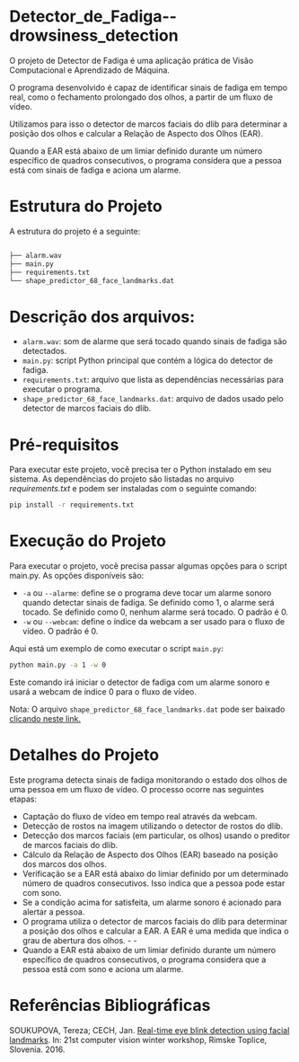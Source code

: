# Detector_de_Fadiga--drowsiness_detection


O projeto de Detector de Fadiga é uma aplicação prática de Visão Computacional e Aprendizado de Máquina. 

O programa desenvolvido é capaz de identificar sinais de fadiga em tempo real, como o fechamento prolongado dos olhos, a partir de um fluxo de vídeo. 

Utilizamos para isso o detector de marcos faciais do dlib para determinar a posição dos olhos e calcular a Relação de Aspecto dos Olhos (EAR). 

Quando a EAR está abaixo de um limiar definido durante um número específico de quadros consecutivos, o programa considera que a pessoa está com sinais de fadiga e aciona um alarme.


# Estrutura do Projeto
A estrutura do projeto é a seguinte:
```bash

├── alarm.wav
├── main.py
├── requirements.txt
└── shape_predictor_68_face_landmarks.dat
```

# Descrição dos arquivos:


* `alarm.wav`: som de alarme que será tocado quando sinais de fadiga são detectados.
* `main.py`: script Python principal que contém a lógica do detector de fadiga.
* `requirements.txt`: arquivo que lista as dependências necessárias para executar o programa.
* `shape_predictor_68_face_landmarks.dat`: arquivo de dados usado pelo detector de marcos faciais do dlib.

# Pré-requisitos
Para executar este projeto, você precisa ter o Python instalado em seu sistema. As dependências do projeto são listadas no arquivo *requirements.txt* e podem ser instaladas com o seguinte comando:

```bash
pip install -r requirements.txt
```

# Execução do Projeto
Para executar o projeto, você precisa passar algumas opções para o script main.py. As opções disponíveis são:

* `-a` ou `--alarme`: define se o programa deve tocar um alarme sonoro quando detectar sinais de fadiga. Se definido como 1, o alarme será tocado. Se definido como 0, nenhum alarme será tocado. O padrão é 0.
* `-w` ou `--webcam`: define o índice da webcam a ser usado para o fluxo de vídeo. O padrão é 0.

Aqui está um exemplo de como executar o script `main.py`:

```bash
python main.py -a 1 -w 0
```

Este comando irá iniciar o detector de fadiga com um alarme sonoro e usará a webcam de índice 0 para o fluxo de vídeo.

Nota: O arquivo `shape_predictor_68_face_landmarks.dat` pode ser baixado [clicando neste link.](https://github.com/italojs/facial-landmarks-recognition/raw/master/shape_predictor_68_face_landmarks.dat)

# Detalhes do Projeto

Este programa detecta sinais de fadiga monitorando o estado dos olhos de uma pessoa em um fluxo de vídeo. O processo ocorre nas seguintes etapas:

- Captação do fluxo de vídeo em tempo real através da webcam.
- Detecção de rostos na imagem utilizando o detector de rostos do dlib.
- Detecção dos marcos faciais (em particular, os olhos) usando o preditor de marcos faciais do dlib.
- Cálculo da Relação de Aspecto dos Olhos (EAR) baseado na posição dos marcos dos olhos.
- Verificação se a EAR está abaixo do limiar definido por um determinado número de quadros consecutivos. Isso indica que a pessoa pode estar com sono.
- Se a condição acima for satisfeita, um alarme sonoro é acionado para alertar a pessoa.
- O programa utiliza o detector de marcos faciais do dlib para determinar a posição dos olhos e calcular a EAR. A EAR é uma medida que indica o grau de abertura dos olhos. - - 
- Quando a EAR está abaixo de um limiar definido durante um número específico de quadros consecutivos, o programa considera que a pessoa está com sono e aciona um alarme.

# Referências Bibliográficas
SOUKUPOVA, Tereza; CECH, Jan. [Real-time eye blink detection using facial landmarks](https://vision.fe.uni-lj.si/cvww2016/proceedings/papers/05.pdf). In: 21st computer vision winter workshop, Rimske Toplice, Slovenia. 2016.
